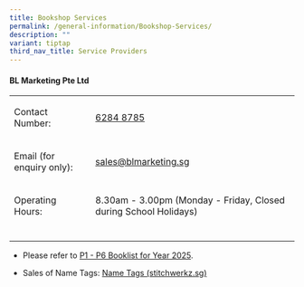 ```yaml
---
title: Bookshop Services
permalink: /general-information/Bookshop-Services/
description: ""
variant: tiptap
third_nav_title: Service Providers
---
```

<h4><strong>BL Marketing Pte Ltd</strong></h4>
<table style="minWidth: 50px">
<colgroup>
<col>
<col>
</colgroup>
<tbody>
<tr>
<td rowspan="1" colspan="1">
<p>Contact Number:</p>
</td>
<td rowspan="1" colspan="1">
<p><a href="tel:+65 62848785" rel="noopener noreferrer nofollow" target="_blank">6284 8785</a>
</p>
</td>
</tr>
<tr>
<td rowspan="1" colspan="1">
<p>Email (for enquiry only):</p>
</td>
<td rowspan="1" colspan="1">
<p><a href="mailto:sales@blmarketing.sg" rel="noopener noreferrer nofollow" target="_blank">sales@blmarketing.sg</a>
</p>
</td>
</tr>
<tr>
<td rowspan="1" colspan="1">
<p>Operating Hours:</p>
</td>
<td rowspan="1" colspan="1">
<p>8.30am - 3.00pm (Monday - Friday, Closed during School Holidays)</p>
</td>
</tr>
<tr>
<td rowspan="1" colspan="1">
<p></p>
</td>
<td rowspan="1" colspan="1">
<p></p>
</td>
</tr>
</tbody>
</table>
<ul data-tight="true" class="tight">
<li>
<p>Please refer to <a href="https://drive.google.com/drive/folders/1exgsrn6Jg3jDyCn5Pbe8KRNMxBba1E5J?usp=drive_link" rel="noopener nofollow" target="_blank">P1 - P6 Booklist for Year 2025</a>.</p>
</li>
<li>
<p>Sales of Name Tags: <a href="https://www.stitchwerkz.sg/nametags/nametags_fgps" rel="noopener noreferrer nofollow" target="_blank">Name Tags (stitchwerkz.sg)</a>
</p>
</li>
</ul>
<p></p>